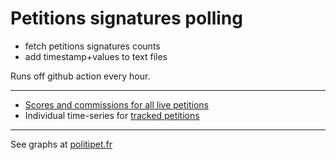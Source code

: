 Petitions signatures polling
============================

- fetch petitions signatures counts
- add timestamp+values to text files

Runs off github action every hour.


----

- [Scores and commissions for all live petitions][all-data]
- Individual time-series for [tracked petitions][tracked]

----

See graphs at [politipet.fr][politipet]


[tracked]: Petitions.txt
[all-data]: all-data.txt
[politipet]: https://politipet.fr
